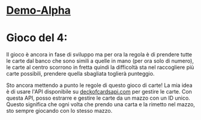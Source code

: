 # [Demo-Alpha](https://sf4nu.github.io/react-gioco-di-carte-con-api/)

# Gioco del 4: 

Il gioco è ancora in fase di sviluppo ma per ora la regola è di prendere tutte le carte dal banco che sono simili a quelle in mano (per ora solo di numero), le carte al centro scorrono in fretta quindi la difficoltà sta nel raccogliere più carte possibili, prendere quella sbagliata toglierà punteggio.

Sto ancora mettendo a punto le regole di questo gioco di carte! La mia idea è di usare l'API disponibile su [deckofcardsapi.com](https://deckofcardsapi.com/) per gestire le carte. Con questa API, posso estrarre e gestire le carte da un mazzo con un ID unico. Questo significa che ogni volta che prendo una carta e la rimetto nel mazzo, sto sempre giocando con lo stesso mazzo.